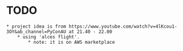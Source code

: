 # TODO
    * project idea is from https://www.youtube.com/watch?v=4lKcou1-3OY&ab_channel=PyConAU at 21.40 - 22.00
        * using 'alces flight'. 
            * note: it is on AWS marketplace
        
